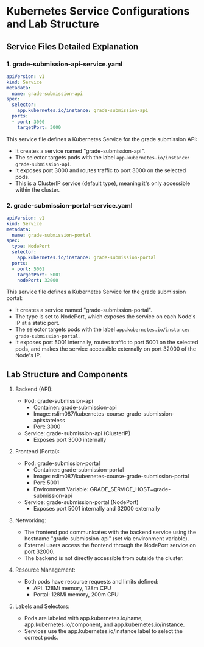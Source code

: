 # Kubernetes Service Configurations and Lab Structure

## Service Files Detailed Explanation

### 1. grade-submission-api-service.yaml

```yaml
apiVersion: v1
kind: Service
metadata:
  name: grade-submission-api
spec:
  selector:
    app.kubernetes.io/instance: grade-submission-api
  ports:
  - port: 3000
    targetPort: 3000
```

This service file defines a Kubernetes Service for the grade submission API:
- It creates a service named "grade-submission-api".
- The selector targets pods with the label `app.kubernetes.io/instance: grade-submission-api`.
- It exposes port 3000 and routes traffic to port 3000 on the selected pods.
- This is a ClusterIP service (default type), meaning it's only accessible within the cluster.

### 2. grade-submission-portal-service.yaml

```yaml
apiVersion: v1
kind: Service
metadata:
  name: grade-submission-portal
spec:
  type: NodePort
  selector:
    app.kubernetes.io/instance: grade-submission-portal
  ports:
  - port: 5001
    targetPort: 5001
    nodePort: 32000
```

This service file defines a Kubernetes Service for the grade submission portal:
- It creates a service named "grade-submission-portal".
- The type is set to NodePort, which exposes the service on each Node's IP at a static port.
- The selector targets pods with the label `app.kubernetes.io/instance: grade-submission-portal`.
- It exposes port 5001 internally, routes traffic to port 5001 on the selected pods, and makes the service accessible externally on port 32000 of the Node's IP.

## Lab Structure and Components

1. Backend (API):
   - Pod: grade-submission-api
     - Container: grade-submission-api
     - Image: rslim087/kubernetes-course-grade-submission-api:stateless
     - Port: 3000
   - Service: grade-submission-api (ClusterIP)
     - Exposes port 3000 internally

2. Frontend (Portal):
   - Pod: grade-submission-portal
     - Container: grade-submission-portal
     - Image: rslim087/kubernetes-course-grade-submission-portal
     - Port: 5001
     - Environment Variable: GRADE_SERVICE_HOST=grade-submission-api
   - Service: grade-submission-portal (NodePort)
     - Exposes port 5001 internally and 32000 externally

3. Networking:
   - The frontend pod communicates with the backend service using the hostname "grade-submission-api" (set via environment variable).
   - External users access the frontend through the NodePort service on port 32000.
   - The backend is not directly accessible from outside the cluster.

4. Resource Management:
   - Both pods have resource requests and limits defined:
     - API: 128Mi memory, 128m CPU
     - Portal: 128Mi memory, 200m CPU

5. Labels and Selectors:
   - Pods are labeled with app.kubernetes.io/name, app.kubernetes.io/component, and app.kubernetes.io/instance.
   - Services use the app.kubernetes.io/instance label to select the correct pods.

